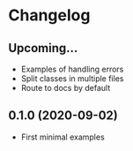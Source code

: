 # Changelog

## Upcoming...

- Examples of handling errors
- Split classes in multiple files
- Route to docs by default

## 0.1.0 (2020-09-02)

- First minimal examples
